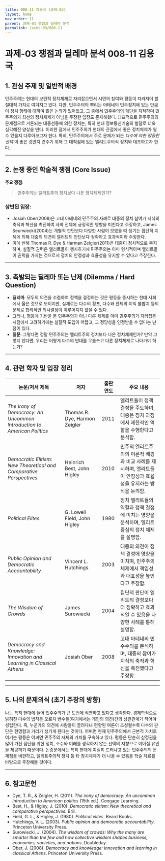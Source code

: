 ```yaml
---
title: 008-11 김용국 (과제-03)
layout: home
nav_order: 11
parent: 과제-03 쟁점과 딜레마 분석
permalink: /asmt-03/008-11
---
```


# 과제-03 쟁점과 딜레마 분석 008-11 김용국 

## 1. 관심 주제 및 일반적 배경

민주주의는 현대의 보편적 정치체제로 자리잡으면서 시민의 참여와 평등이 지켜져야 할 절대적 가치로 여겨지고 있다. 다만, 민주주의의 뿌리는 아테네의 민주정치에 있는 만큼 이 정치 형태에 대하여 많은 논의가 있어왔고, 그 중에서 민주주의의 폐단을 지적하며 민주주의가 최선의 정치체제가 아님을 주장한 입장도 존재해왔다. 대표적으로 민주주의의 문제점으로 거론되는 대중선동에 의한 정치는, 특히 현대 정보통신기술의 발달로 더욱 심각해진 양상을 띤다. 이러한 점에서 민주주의가 현대의 관점에서 좋은 정치체제가 될 수 있을지 다루어보고자 한다. 특히, 민주주의에서 주로 문제가 되는 *다수에 의한 평등한 선택* 이 좋은 것인지 견주기 위해 그 대척점에 있는 엘리트주의적 정치와 대조하고자 한다.

---

## 2. 논쟁 중인 학술적 쟁점 (Core Issue)

**주요 쟁점**:  
> 민주주의는 엘리트주의 정치보다 나은 정치체제인가?

### 상반된 입장:

-  Josiah Ober(2008)은 고대 아테네의 민주주의 사례로 대중의 정치 참여가 지식의 축적과 혁신을 촉진하여 사회 전체에 긍정적인 영향을 미친다고 주장하고, James Seurwiecki(2004)는 개별적 판단보다 다양한 사람이 모였을 때 생기는 집단적 지혜에 의해 대중의 의견이 엘리트의 판단보다 정확하고 효과적이라 주장한다.
-  이에 반해 Thomas R. Dye & Harman Zeigler(2011)은 대중이 정치적으로 무지하며, 실질적 권력은 엘리트들이 행사하기에 민주주의는 이미 형식적이며 엘리트들이 권력을 가지는 것으로서 정치의 안정성과 효율성을 유지할 수 있다고 주장한다. 


---

## 3. 촉발되는 딜레마 또는 난제 (Dilemma / Hard Question)

- **딜레마**: 모두의 의견을 수렴하여 정책을 결정하는 것은 평등을 중시하는 현대 사회에서 옳은 것으로 보이지만, 실제로는 다수의 횡포, 다수와 전체의 이익 불합치 등의 문제로 합리적인 의사결정이 이루어지지 않을 수 있다.
- 그러나, 평등에 기반을 둔 민주주의가 아닌 다른 체제를 이미 민주주의가 자리잡은 시점에서 고려하기에는 실질적 도입이 어렵고, 그 정당성을 인정받을 수 없다는 난점이 있다.
- **질문**: 그렇다면 정말 민주주의는 엘리트주의 정치보다 나은 정치체제인가? 만약 그렇지 않다면, 우리는 어떻게 다수의 반대를 무릅쓰고 다른 정치체제로 나아가야 하는가?

---

## 4. 관련 학자 및 입장 정리

| **논문/저서 제목** | **저자** | **출판 연도** | **주요 내용** |
|----------------|----------|--------------|--------------|
| *The Irony of Democracy: An Uncommon Introduction to American Politics* | Thomas R. Dye, Harmon Zeigler | 2011 | 엘리트들이 정책 결정을 주도하며, 대중은 정치 과정에서 제한적인 역할을 수행한다고 분석함. |
| *Democratic Elitism: New Theoretical and Comparative Perspectives* | Heinrich Best, John Higley | 2010 | 민주적 엘리트주의의 이론적 배경과 비교 사례를 제시하며, 엘리트들이 안정성과 효율성을 유지하는 방식을 논의함. |
| *Political Elites* | G. Lowell Field, John Higley | 1980 | 정치 엘리트들의 역할과 정책 결정에 미치는 영향을 분석하며, 엘리트 중심의 정치 체제를 설명함. |
| *Public Opinion and Democratic Accountability* | Vincent L. Hutchings | 2003 | 대중의 의견이 정책 결정에 영향을 미치며, 민주주의 체제에서 책임성과 대표성을 높인다고 주장함. |
| *The Wisdom of Crowds* | James Surowiecki | 2004 | 집단적 판단이 엘리트의 결정보다 더 정확하고 효과적일 수 있음을 다양한 사례를 통해 설명함. |
| *Democracy and Knowledge: Innovation and Learning in Classical Athens* | Josiah Ober | 2008 | 고대 아테네의 민주주의를 분석하며, 대중의 참여가 지식의 축적과 혁신을 촉진했다고 주장함. |

---

## 5. 나의 문제의식 (초기 주장의 방향)

나는 특히 현대에 들어 민주주의가 큰 도전에 직면하고 있다고 생각한다. 경제학적으로 밝혀진 다수의 법칙은 오로지 변수들(여기에서는 개인의 의견)간의 상관관계가 적어야 성립한다. 즉, 누군가의 의견에 사람들이 끌려다녀 편향된 여론이 조성될수록 다수의 판단은 현명함과 거리가 생기게 된다는 것이다. 어쩌면 현재 민주주의에서 근본적 가치로 여기는 평등은 어쩌면 민주주의 자체의 가치를 구속하고 있다. 평등은 단순히 참정권을 많이 가진 집단을 위한 정치, 소수와 미래를 생각하지 않는 선택의 지향으로 이어질 유인을 제공하기 때문이다. 논증문에서는 특히 현대에 여실히 드러나고 있는 민주주의의 문제점을 비판하고, 엘리트주의적 정치 등 타 정치체제가 더 나을 수 있음을 학술 자료를 바탕으로 주장해볼 것이다.

---

## 6. 참고문헌

- Dye, T. R., & Zeigler, H. (2011). *The irony of democracy: An uncommon introduction to American politics* (15th ed.). Cengage Learning.  
- Best, H., & Higley, J. (2010). *Democratic elitism: New theoretical and comparative perspectives*. Brill.  
- Field, G. L., & Higley, J. (1980). *Political elites*. Beard Books.
- Hutchings, V. L. (2003). *Public opinion and democratic accountability*. Princeton University Press.  
- Surowiecki, J. (2004). *The wisdom of crowds: Why the many are smarter than the few and how collective wisdom shapes business, economies, societies, and nations*. Doubleday.  
- Ober, J. (2008). *Democracy and knowledge: Innovation and learning in classical Athens*. Princeton University Press.  